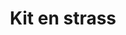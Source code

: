 ---
title: Kit en strass
date: 
draft: false

# descripcion
description : Aros colgantes en plata 925 con detalles en strass

materials: Plata 925

color: 

dimensions: 

code: 01-06-0975

type: "Aros"

categories: []

price: $1.950,00

price_eftvo: $1.655,00

# Images
# first image will be shown in the product page
images:
  # - image: "images/path_to_image"
  # La ubicacion de las imagenes es imagenes/Aros/Aros.Strass/01-06-0975-kit-en-strass
  - image: "./images/aros/strass/01-06-0975-kit-en-strass_a.jpg"
  - image: "./images/aros/strass/01-06-0975-kit-en-strass_b.jpg"
---